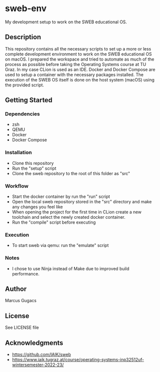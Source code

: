 # sweb-env
My development setup to work on the SWEB educational OS.

## Description
This repository contains all the necessary scripts to set up a more or less complete development environment
to work on the SWEB educational OS on macOS. I prepared the workspace and tried to automate as much of the process as
possible before taking the Operating Systems course at TU Graz. In my case CLion is used as an IDE. Docker and Docker
Compose are used to setup a container with the necessary packages installed. The execution of the SWEB OS itself is
done on the host system (macOS) using the provided script.

## Getting Started
### Dependencies
* zsh
* QEMU
* Docker
* Docker Compose

### Installation
* Clone this repository
* Run the "setup" script
* Clone the sweb repository to the root of this folder as "src"

### Workflow
* Start the docker container by run the "run" script
* Open the local sweb repository stored in the "src" directory and make any changes you feel like
* When opening the project for the first time in CLion create a new toolchain and select the newly created docker container.
* Run the "compile" script before executing

### Execution
* To start sweb via qemu: run the "emulate" script

### Notes
* I chose to use Ninja instead of Make due to improved build performance.

## Author
Marcus Gugacs

## License
See LICENSE file

## Acknowledgments
* https://github.com/IAIK/sweb
* https://www.iaik.tugraz.at/course/operating-systems-inp32512uf-wintersemester-2022-23/